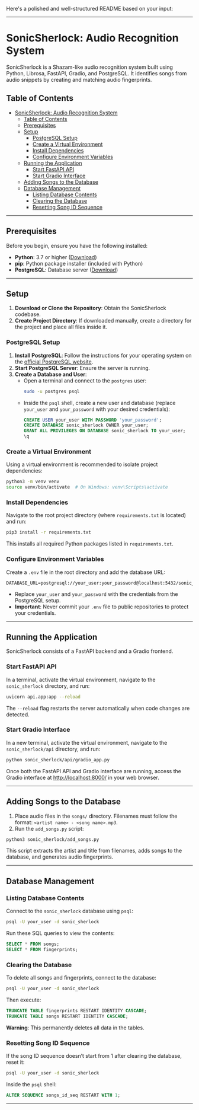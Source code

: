 Here's a polished and well-structured README based on your input:

---

# SonicSherlock: Audio Recognition System

SonicSherlock is a Shazam-like audio recognition system built using Python, Librosa, FastAPI, Gradio, and PostgreSQL. It identifies songs from audio snippets by creating and matching audio fingerprints.

## Table of Contents

- [SonicSherlock: Audio Recognition System](#sonicsherlock-audio-recognition-system)
  - [Table of Contents](#table-of-contents)
  - [Prerequisites](#prerequisites)
  - [Setup](#setup)
    - [PostgreSQL Setup](#postgresql-setup)
    - [Create a Virtual Environment](#create-a-virtual-environment)
    - [Install Dependencies](#install-dependencies)
    - [Configure Environment Variables](#configure-environment-variables)
  - [Running the Application](#running-the-application)
    - [Start FastAPI API](#start-fastapi-api)
    - [Start Gradio Interface](#start-gradio-interface)
  - [Adding Songs to the Database](#adding-songs-to-the-database)
  - [Database Management](#database-management)
    - [Listing Database Contents](#listing-database-contents)
    - [Clearing the Database](#clearing-the-database)
    - [Resetting Song ID Sequence](#resetting-song-id-sequence)

---

## Prerequisites

Before you begin, ensure you have the following installed:

- **Python**: 3.7 or higher ([Download](https://www.python.org/downloads/))
- **pip**: Python package installer (included with Python)
- **PostgreSQL**: Database server ([Download](https://www.postgresql.org/download/))

---

## Setup

1. **Download or Clone the Repository**: Obtain the SonicSherlock codebase.
2. **Create Project Directory**: If downloaded manually, create a directory for the project and place all files inside it.

### PostgreSQL Setup

1. **Install PostgreSQL**: Follow the instructions for your operating system on the [official PostgreSQL website](https://www.postgresql.org/download/).
2. **Start PostgreSQL Server**: Ensure the server is running.
3. **Create a Database and User**:
   - Open a terminal and connect to the `postgres` user:
     ```bash
     sudo -u postgres psql
     ```
   - Inside the `psql` shell, create a new user and database (replace `your_user` and `your_password` with your desired credentials):
     ```sql
     CREATE USER your_user WITH PASSWORD 'your_password';
     CREATE DATABASE sonic_sherlock OWNER your_user;
     GRANT ALL PRIVILEGES ON DATABASE sonic_sherlock TO your_user;
     \q
     ```

### Create a Virtual Environment

Using a virtual environment is recommended to isolate project dependencies:

```bash
python3 -m venv venv
source venv/bin/activate  # On Windows: venv\Scripts\activate
```

### Install Dependencies

Navigate to the root project directory (where `requirements.txt` is located) and run:

```bash
pip3 install -r requirements.txt
```

This installs all required Python packages listed in `requirements.txt`.

### Configure Environment Variables

Create a `.env` file in the root directory and add the database URL:

```
DATABASE_URL=postgresql://your_user:your_password@localhost:5432/sonic_sherlock
```

- Replace `your_user` and `your_password` with the credentials from the PostgreSQL setup.
- **Important**: Never commit your `.env` file to public repositories to protect your credentials.

---

## Running the Application

SonicSherlock consists of a FastAPI backend and a Gradio frontend.

### Start FastAPI API

In a terminal, activate the virtual environment, navigate to the `sonic_sherlock` directory, and run:

```bash
uvicorn api.app:app --reload
```

The `--reload` flag restarts the server automatically when code changes are detected.

### Start Gradio Interface

In a new terminal, activate the virtual environment, navigate to the `sonic_sherlock/api` directory, and run:

```bash
python sonic_sherlock/api/gradio_app.py
```

Once both the FastAPI API and Gradio interface are running, access the Gradio interface at [http://localhost:8000/](http://localhost:8000/) in your web browser.

---

## Adding Songs to the Database

1. Place audio files in the `songs/` directory. Filenames must follow the format: `<artist name> - <song name>.mp3`.
2. Run the `add_songs.py` script:

```bash
python3 sonic_sherlock/add_songs.py
```

This script extracts the artist and title from filenames, adds songs to the database, and generates audio fingerprints.

---

## Database Management

### Listing Database Contents

Connect to the `sonic_sherlock` database using `psql`:

```bash
psql -U your_user -d sonic_sherlock
```

Run these SQL queries to view the contents:

```sql
SELECT * FROM songs;
SELECT * FROM fingerprints;
```

### Clearing the Database

To delete all songs and fingerprints, connect to the database:

```bash
psql -U your_user -d sonic_sherlock
```

Then execute:

```sql
TRUNCATE TABLE fingerprints RESTART IDENTITY CASCADE;
TRUNCATE TABLE songs RESTART IDENTITY CASCADE;
```

**Warning**: This permanently deletes all data in the tables.

### Resetting Song ID Sequence

If the song ID sequence doesn’t start from 1 after clearing the database, reset it:

```bash
psql -U your_user -d sonic_sherlock
```

Inside the `psql` shell:

```sql
ALTER SEQUENCE songs_id_seq RESTART WITH 1;
```

---
